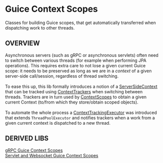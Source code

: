 # Guice Context Scopes

Classes for building Guice scopes, that get automatically transferred when dispatching work to other threads.


## OVERVIEW

Asynchronous servers (such as gRPC or asynchronous servlets) often need to switch between various threads (for example when performing JPA operations). This requires extra care to not lose a given current Guice scope: it needs to be preserved as long as we are in a  _context_  of a given server-side call/session, regardless of thread switching.<br/>
<br/>
To ease this up, this lib formally introduces a notion of a [ServerSideContext](src/main/java/pl/morgwai/base/guice/scopes/ServerSideContext.java) that can be tracked using [ContextTrackers](src/main/java/pl/morgwai/base/guice/scopes/ContextTracker.java) when switching between threads. Trackers are in turn used by [ContextScopes](src/main/java/pl/morgwai/base/guice/scopes/ContextScope.java) to obtain a given current Context (to/from which they store/obtain scoped objects).<br/>
<br/>
To automate the whole process a [ContextTrackingExecutor](src/main/java/pl/morgwai/base/guice/scopes/ContextTrackingExecutor.java) was introduced that extends `ThreadPoolExecutor` and notifies trackers when a work from a given current context is dispatched to a new thread.


## DERIVED LIBS

[gRPC Guice Context Scopes](https://github.com/morgwai/grpc-scopes)<br/>
[Servlet and Websocket Guice Context Scopes](https://github.com/morgwai/servlet-scopes)
